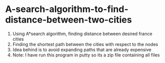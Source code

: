 # A-search-algorithm-to-find-distance-between-two-cities
1. Using A*search algorithm, finding distance between desired france cities
2. Finding the shortest path between the cities with respect to the nodes 
3. Idea behind is to avoid expanding paths that are already expensive
4. Note: I have run this program in putty so its a zip file containing all files
